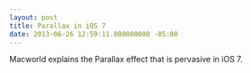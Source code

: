 ```yaml
---
layout: post
title: Parallax in iOS 7
date: 2013-06-26 12:59:11.000000000 -05:00
---
```

Macworld explains the Parallax effect that is pervasive in iOS 7.
